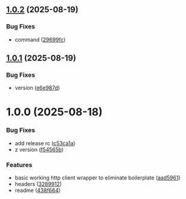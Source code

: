 ## [1.0.2](https://github.com/signal426/zig-common/compare/v1.0.1...v1.0.2) (2025-08-19)


### Bug Fixes

* command ([29699fc](https://github.com/signal426/zig-common/commit/29699fce703d276f7de3acb915fef1a33e74a7a0))

## [1.0.1](https://github.com/signal426/zig-common/compare/v1.0.0...v1.0.1) (2025-08-19)


### Bug Fixes

* version ([e6e987d](https://github.com/signal426/zig-common/commit/e6e987d159b12759c8900cb35e2f2d3c00ff2cfc))

# 1.0.0 (2025-08-18)


### Bug Fixes

* add release rc ([c53ca1a](https://github.com/signal426/zig-common/commit/c53ca1a972f375fcbb85de5a471b6621f97eb2e7))
* z version ([f54565b](https://github.com/signal426/zig-common/commit/f54565bea24219e2c917dce661323d7c473c91c3))


### Features

* basic working http client wrapper to eliminate boilerplate ([aad5961](https://github.com/signal426/zig-common/commit/aad5961ef3c4a319a33a86226814bcf218ed76e1))
* headers ([3289912](https://github.com/signal426/zig-common/commit/3289912611d74da204681f39eb46ef19e5fc85a4))
* readme ([438f664](https://github.com/signal426/zig-common/commit/438f664dec9e6c926e59ddd7a0d0de0b4fa91b1e))
